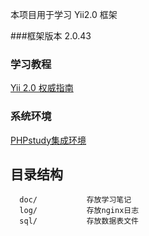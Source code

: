 本项目用于学习 Yii2.0 框架

###框架版本
2.0.43

### 学习教程
[Yii 2.0 权威指南](https://www.yiichina.com/doc/guide/2.0)

### 系统环境
[PHPstudy集成环境](https://m.xp.cn/)

目录结构
-------------------

      doc/           存放学习笔记
      log/           存放nginx日志
      sql/           存放数据表文件
